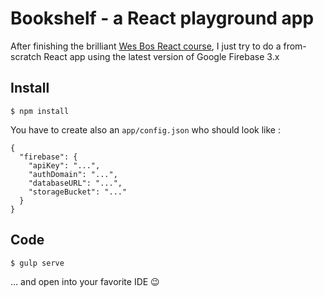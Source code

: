 # Bookshelf - a React playground app

After finishing the brilliant [Wes Bos React course](https://reactforbeginners.com/), I just try to do a from-scratch React app using the latest version of Google Firebase 3.x

## Install

```
$ npm install
```

You have to create also an `app/config.json` who should look like :

```
{
  "firebase": {
    "apiKey": "...",
    "authDomain": "...",
    "databaseURL": "...",
    "storageBucket": "..."
  }
}

```

## Code 

```
$ gulp serve
```

... and open into your favorite IDE :wink:
